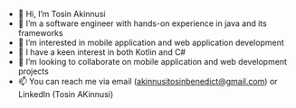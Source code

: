 - 👋 Hi, I’m Tosin Akinnusi
- 🌱 I’m a software engineer with hands-on experience in java and its frameworks
- 👀 I’m interested in mobile application and web application development
- 💞️ I have a keen interest in both Kotlin and C#
- 💞️ I’m looking to collaborate on mobile application and web development projects
- 📫 You can reach me via email (akinnusitosinbenedict@gmail.com) or LinkedIn (Tosin AKinnusi)

<!---
Toska29/Toska29 is a ✨ special ✨ repository because its `README.md` (this file) appears on your GitHub profile.
You can click the Preview link to take a look at your changes.
--->
